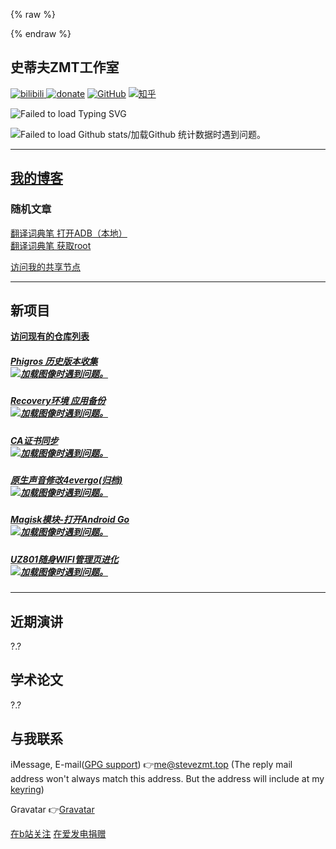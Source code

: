 {% raw %}

<!-- Google tag (gtag.js) -->
<script async src="https://www.googletagmanager.com/gtag/js?id=G-BKKFYGH94N"></script>
<script>
  window.dataLayer = window.dataLayer || [];
  function gtag(){dataLayer.push(arguments);}
  gtag('js', new Date());

  gtag('config', 'G-BKKFYGH94N');
</script>

{% endraw %}

## 史蒂夫ZMT工作室


[![bilibili](https://img.shields.io/badge/dynamic/json?url=https%3A%2F%2Fapi.bilibili.com%2Fx%2Frelation%2Fstat%3Fvmid%3D474130186&query=%24.data.follower&logo=bilibili&logoColor=pink&label=Bilibili%20Subs&color=pink)
](https://space.bilibili.com/474130186) [![donate](https://img.shields.io/badge/afdian-Donate-purple?style=plastic&logo=GitHub%20Sponsors&logoColor=white&label=afdian&labelColor=grey)](https://afdian.com/a/stevezmtstudios) [![GitHub](https://img.shields.io/badge/dynamic/json?url=https%3A%2F%2Fapi.swo.moe%2Fstats%2Fgithub%2Fstevezmtstudios&query=count&color=181717&label=GitHub&labelColor=282c34&logo=github&suffix=+follows&cacheSeconds=3600)](https://github.com/stevezmtstudios) [![知乎](https://img.shields.io/badge/dynamic/json?url=https%3A%2F%2Fapi.swo.moe%2Fstats%2Fzhihu%2Fzhang-xian-sheng-70-9&query=count&color=282c34&label=%E7%9F%A5%E4%B9%8E&labelColor=0084ff&logo=zhihu&logoColor=ffffff&suffix=+%E5%85%B3%E6%B3%A8&cacheSeconds=3600)](https://www.zhihu.com/people/zhang-xian-sheng-70-9)

<img src="https://readme-typing-svg.demolab.com?font=Roboto+Mono&weight=600&duration=2000&pause=1500&color=FFFFFF&background=1e242a&center=true&vCenter=true&random=false&width=420&lines=Welcome!+%F0%9F%92%9C;It's+Spring+my+dude!;I+am+Steve+ZMT...;Nice+to+meet+you!;I+am+a+hobbyist+developer.;Check+out+my+website!;https%3A%2F%2Fwww.stevezmt.top" alt="Failed to load Typing SVG" />

![Failed to load Github stats/加载Github 统计数据时遇到问题。](https://githubstat.vercel.miniproj.stevezmt.top/api?username=stevezmtstudios&show=discussions_started,prs_merged_percentage&count_private=true&show_icons=true&title_color=359697&icon_color=359697&hide_border=false&theme=radical&locale=cn&rank_icon=github)

-----

## [**我的博客**](https://blog.stevezmt.top)

### 随机文章
[翻译词典笔 打开ADB（本地）](https://blog.stevezmt.top/2023/10/01/play-on-scanpen/)<br>
[翻译词典笔 获取root](https://blog.stevezmt.top/2024/02/01/root-on-scanpen/)


[访问我的共享节点](/sharepoint)

-----

## **新项目**

[**访问现有的仓库列表**](https://github.com/SteveZMTstudios?tab=repositories)
<br>


##### [Phigros 历史版本收集<br>![加载图像时遇到问题。](https://githubstat.vercel.miniproj.stevezmt.top/api/pin/?username=stevezmtstudios&repo=phigros-history)](/Phigros-history)<br>
##### [Recovery环境 应用备份<br>![加载图像时遇到问题。](https://githubstat.vercel.miniproj.stevezmt.top/api/pin/?username=stevezmtstudios&repo=AppBackup-onRecovery)](https://github.com/SteveZMTstudios/AppBackup-onRecovery)<br>
##### [CA证书同步<br>![加载图像时遇到问题。](https://githubstat.vercel.miniproj.stevezmt.top/api/pin/?username=stevezmtstudios&repo=CACert-Sync)](https://ca-update.stevezmt.top)<br>
##### [原生声音修改4evergo(归档)<br>![加载图像时遇到问题。](https://githubstat.vercel.miniproj.stevezmt.top/api/pin/?username=stevezmtstudios&repo=SoundMod_4_evergo)](https://github.com/SteveZMTstudios/SoundMod_4_evergo)<br>
##### [Magisk模块-打开Android Go<br>![加载图像时遇到问题。](https://githubstat.vercel.miniproj.stevezmt.top/api/pin/?username=stevezmtstudios&repo=magisk-low_ram)](https://github.com/SteveZMTstudios/magisk-low_ram)<br>
##### [UZ801随身WIFI管理页进化<br>![加载图像时遇到问题。](https://githubstat.vercel.miniproj.stevezmt.top/api/pin/?username=stevezmtstudios&repo=uz801-weboard-evolution)](https://github.com/SteveZMTstudios/uz801-weboard-evolution)

------

## 近期演讲

?.?

## 学术论文

?.?

## 与我联系

iMessage, E-mail([GPG support](https://emailselfdefense.fsf.org/en/infographic.html)) 👉[me@stevezmt.top](mailto:me@stevezmt.top)
(The reply mail address won't always match this address. But the address will include at my [keyring](https://key.stevezmt.top))

Gravatar 👉[Gravatar](https://gravatar.com/stevezmt)


[在b站关注](https://space.bilibili.com/474130186)
[在爱发电捐赠](https://afdian.com/a/stevezmtstudios)
